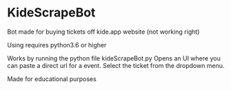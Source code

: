 # KideScrapeBot
Bot made for buying tickets off kide.app website (not working right)


Using requires python3.6 or higher

Works by running the python file kideScrapeBot.py
Opens an UI where you can paste a direct url for a event.
Select the ticket from the dropdown menu.


Made for educational purposes
